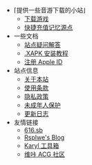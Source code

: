 - ⌈提供一些音游下载的小站⌋
  - [下载游戏](/)
  - [快捷充值记忆源点](purchase.md)
- 一些文档
  - [站点疑问解答](faq.md)
  - [.XAPK 安装教程](sai.md)
  - [注册 Apple ID](appleid.md)
- 站点信息
  - [关于本站](about.md)
  - [使用条款](tos.md)
  - [隐私政策](privacy.md)
  - [未成年人保护](minor.md)
  - [更新日志](changelog.md)
- 友情链接
  - [616.sb](https://616.sb)
  - [Rsplwe's Blog](https://www.rsplwe.com)
  - [Karyl 工具箱](https://bilibili.red)
  - [维咔 ACG 社区](https://vikacg.com)

